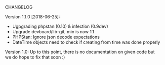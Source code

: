 CHANGELOG

Version 1.1.0 [2018-06-25]:
 - Ugpgrading phpstan (0.10) & infection (0.9dev)
 - Upgrade devboard/lib-git, min is now 1.1 
 - PHPStan: Ignore json decode expectations
 - DateTime objects need to check if creating from time was done properly

Version 1.0: Up to this point, there is no documentation on given code but we do hope to fix that soon :)

